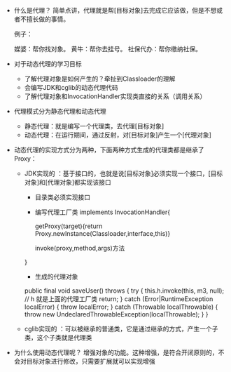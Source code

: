 * 什么是代理？
	简单点讲，代理就是帮[目标对象]去完成它应该做，但是不想或者不擅长做的事情。
	
	例子：
	
	媒婆：帮你找对象。
	黄牛：帮你去挂号。
	社保代办：帮你缴纳社保。

* 对于动态代理的学习目标
	* 了解代理对象是如何产生的？牵扯到Classloader的理解
	* 会编写JDK和cglib的动态代理代码
	* 了解代理对象和InvocationHandler实现类直接的关系（调用关系）
* 代理模式分为静态代理和动态代理
	* 静态代理：就是编写一个代理类，去代理[目标对象]
	* 动态代理：在运行期间，通过反射，对[目标对象]产生一个[代理对象]

* 动态代理的实现方式分为两种，下面两种方式生成的代理类都是继承了Proxy：
	* JDK实现的		：基于接口的，也就是说[目标对象]必须实现一个接口，[目标对象]和[代理对象]都实现该接口
		* 目录类必须实现接口
		
		* 编写代理工厂类 implements InvocationHandler{
		
			getProxy(target){return Proxy.newInstance(Classloader,interface,this)}
			
			invoke(proxy,method,args)方法
			
		}
		
		* 生成的代理对象
				
		public final void saveUser()
		    throws 
		  {
		    try
		    {
		      this.h.invoke(this, m3, null); // h 就是上面的代理工厂类
		      return;
		    }
		    catch (Error|RuntimeException localError)
		    {
		      throw localError;
		    }
		    catch (Throwable localThrowable)
		    {
		      throw new UndeclaredThrowableException(localThrowable);
		    }
		  }
	* cglib实现的	：可以被继承的普通类，它是通过继承的方式，产生一个子类，这个子类就是代理类

* 为什么使用动态代理呢？
	增强对象的功能。这种增强，是符合开闭原则的，不会对目标对象进行修改，只需要扩展就可以实现增强